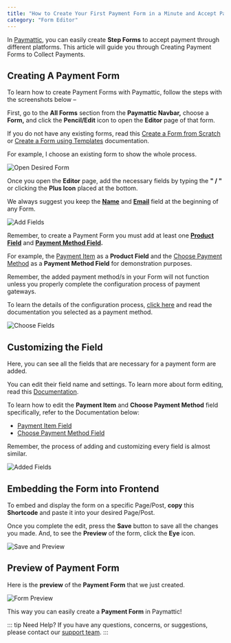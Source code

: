 ```yaml
---
title: "How to Create Your First Payment Form in a Minute and Accept Payments with Paymattic?"
category: "Form Editor"
---
```

In [Paymattic](https://paymattic.com/), you can easily create **Step Forms** to accept payment through different platforms. This article will guide you through Creating Payment Forms to Collect Payments.

## Creating A Payment Form 

To learn how to create Payment Forms with Paymattic, follow the steps with the screenshots below –

First, go to the **All Forms** section from the **Paymattic Navbar,** choose a **Form,** and click the **Pencil/Edit** icon to open the **Editor** page of that form.

If you do not have any existing forms, read this [Create a Form from Scratch](/form-editor/how-to-create-a-form-from-scratch-with-paymattic) or [Create a Form using Templates](/form-editor/simple-form-templates) documentation.

For example, I choose an existing form to show the whole process.

![Open Desired Form](/images/form-editor/how-to-create-your-first-payment-form-in-a-minute-and-accept-payments-with-paymattic/Open-desired-form-scaled.webp)

Once you open the **Editor** page, add the necessary fields by typing the **" / "** or clicking the **Plus Icon** placed at the bottom.

We always suggest you keep the **[Name](/general-input-fields/how-to-use-general-form-input-fields-in-wordpress-with-paymattic#_1-name)** and **[Email](/general-input-fields/how-to-use-general-form-input-fields-in-wordpress-with-paymattic#_2-email)** field at the beginning of any Form.

![Add Fields](/images/form-editor/how-to-create-your-first-payment-form-in-a-minute-and-accept-payments-with-paymattic/Type-Slash-or-Click-Plus-Icon-.webp)

Remember, to create a Payment Form you must add at least one **[Product Field](/general-input-fields/how-to-use-the-product-fields)** and **[Payment Method Field](/general-input-fields/how-to-use-the-payment-method-fields-section).**

For example, the [Payment Item](/donation-and-product-fields/how-to-add-payment-item-fields-in-wordpress-with-paymattic) as a **Product Field** and the [Choose Payment Method](/general-input-fields/how-to-use-the-payment-method-fields-section#choose-payment-method) as a **Payment Method Field** for demonstration purposes.

Remember, the added payment method/s in your Form will not function unless you properly complete the configuration process of payment gateways.

To learn the details of the configuration process, [click here](/payment-method-fields/all-payment-method) and read the documentation you selected as a payment method.

![Choose Fields](/images/form-editor/how-to-create-your-first-payment-form-in-a-minute-and-accept-payments-with-paymattic/Choosing-desired-fields.webp)

## Customizing the Field 

Here, you can see all the fields that are necessary for a payment form are added.

You can edit their field name and settings. To learn more about form editing, read this [Documentation](/form-editor/how-to-edit-forms-in-wordpress-with-paymattic).

To learn how to edit the **Payment Item** and **Choose Payment Method** field specifically, refer to the Documentation below:

- [Payment Item Field](/donation-and-product-fields/how-to-add-payment-item-fields-in-wordpress-with-paymattic)
- [Choose Payment Method Field](/general-input-fields/how-to-use-the-payment-method-fields-section#choose-payment-method)

Remember, the process of adding and customizing every field is almost similar.

![Added Fields](/images/form-editor/how-to-create-your-first-payment-form-in-a-minute-and-accept-payments-with-paymattic/Added-necessary-fields-for-payment-form.webp)

## Embedding the Form into Frontend

To embed and display the form on a specific Page/Post, **copy** this **Shortcode** and paste it into your desired Page/Post.

Once you complete the edit, press the **Save** button to save all the changes you made. And, to see the **Preview** of the form, click the **Eye** icon.

![Save and Preview](/images/form-editor/how-to-create-your-first-payment-form-in-a-minute-and-accept-payments-with-paymattic/Save-preview-and-shortcode-button.webp)

## Preview of Payment Form

Here is the **preview** of the **Payment Form** that we just created.

![Form Preview](/images/form-editor/how-to-create-your-first-payment-form-in-a-minute-and-accept-payments-with-paymattic/Preview-of-Payment-Form.webp)

This way you can easily create a **Payment Form** in Paymattic!

::: tip Need Help?
If you have any questions, concerns, or suggestions, please contact our [support team](https://wpmanageninja.com/support-tickets/).
:::